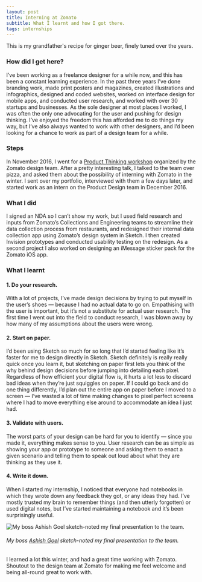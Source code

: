 ```yaml
---
layout: post
title: Interning at Zomato
subtitle: What I learnt and how I got there.
tags: internships
---
```


This is my grandfather's recipe for ginger beer, finely tuned over the years.

### How did I get here?
I’ve been working as a freelance designer for a while now, and this has been a constant learning experience. In the past three years I’ve done branding work, made print posters and magazines, created illustrations and infographics, designed and coded websites, worked on interface design for mobile apps, and conducted user research, and worked with over 30 startups and businesses. As the sole designer at most places I worked, I was often the only one advocating for the user and pushing for design thinking. I’ve enjoyed the freedom this has afforded me to do things my way, but I’ve also always wanted to work with other designers, and I’d been looking for a chance to work as part of a design team for a while.

### Steps
In November 2016, I went for a [Product Thinking workshop](https://dribbble.com/shots/3042330-Product-before-Pixels) organized by the Zomato design team. After a pretty interesting talk, I talked to the team over pizza, and asked them about the possibility of interning with Zomato in the winter. I sent over my portfolio, interviewed with them a few days later, and started work as an intern on the Product Design team in December 2016.

### What I did
I signed an NDA so I can’t show my work, but I used field research and inputs from Zomato’s Collections and Engineering teams to streamline their data collection process from restaurants, and redesigned their internal data collection app using Zomato’s design system in Sketch. I then created Invision prototypes and conducted usability testing on the redesign. As a second project I also worked on designing an iMessage sticker pack for the Zomato iOS app.

### What I learnt

#### 1. Do your research.
With a lot of projects, I’ve made design decisions by trying to put myself in the user’s shoes — because I had no actual data to go on. Empathising with the user is important, but it’s not a substitute for actual user research. The first time I went out into the field to conduct research, I was blown away by how many of my assumptions about the users were wrong.

#### 2. Start on paper.
I’d been using Sketch so much for so long that I’d started feeling like it’s faster for me to design directly in Sketch. Sketch definitely is really really quick once you learn it, but sketching on paper first lets you think of the why behind design decisions before jumping into detailing each pixel. Regardless of how efficient your digital flow is, it hurts a lot less to discard bad ideas when they’re just squiggles on paper. If I could go back and do one thing differently, I’d plan out the entire app on paper before I moved to a screen — I’ve wasted a lot of time making changes to pixel perfect screens where I had to move everything else around to accommodate an idea I just had.


#### 3. Validate with users.
The worst parts of your design can be hard for you to identify — since you made it, everything makes sense to you. User research can be as simple as showing your app or prototype to someone and asking them to enact a given scenario and telling them to speak out loud about what they are thinking as they use it.

#### 4. Write it down.
When I started my internship, I noticed that everyone had notebooks in which they wrote down any feedback they got, or any ideas they had. I’ve mostly trusted my brain to remember things (and then utterly forgotten) or used digital notes, but I’ve started maintaining a notebook and it’s been surprisingly useful.

![My boss Ashish Goel sketch-noted my final presentation to the team.](https://gyanl.com/blog/assets/ashish-sketchnote.png)
###### My boss [Ashish Goel](https://medium.com/@ashpodel) sketch-noted my final presentation to the team.

I learned a lot this winter, and had a great time working with Zomato. Shoutout to the design team at Zomato for making me feel welcome and being all-round great to work with.
